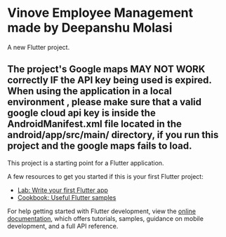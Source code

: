# Vinove Employee Management made by Deepanshu Molasi

A new Flutter project.

## The project's Google maps MAY NOT WORK correctly IF the API key being used is expired. When using the application in a local environment , please make sure that a valid google cloud api key is inside the AndroidManifest.xml file located in the android/app/src/main/ directory, if you run this project and the google maps fails to load.

This project is a starting point for a Flutter application.

A few resources to get you started if this is your first Flutter project:

- [Lab: Write your first Flutter app](https://docs.flutter.dev/get-started/codelab)
- [Cookbook: Useful Flutter samples](https://docs.flutter.dev/cookbook)

For help getting started with Flutter development, view the
[online documentation](https://docs.flutter.dev/), which offers tutorials,
samples, guidance on mobile development, and a full API reference.
